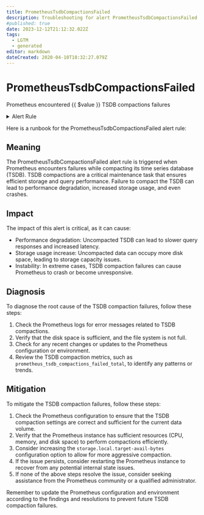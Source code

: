```yaml
---
title: PrometheusTsdbCompactionsFailed
description: Troubleshooting for alert PrometheusTsdbCompactionsFailed
#published: true
date: 2023-12-12T21:12:32.022Z
tags: 
  - LGTM
  - generated
editor: markdown
dateCreated: 2020-04-10T18:32:27.079Z
---
```


# PrometheusTsdbCompactionsFailed

Prometheus encountered {{ $value }} TSDB compactions failures

<details>
  <summary>Alert Rule</summary>

{{% rule "prometheus-self-monitoring/prometheus-self-monitoring-internal.yml" "PrometheusTsdbCompactionsFailed" %}}

{{% comment %}}

```yaml
alert: PrometheusTsdbCompactionsFailed
expr: increase(prometheus_tsdb_compactions_failed_total[1m]) > 0
for: 0m
labels:
    severity: critical
annotations:
    summary: Prometheus TSDB compactions failed (instance {{ $labels.instance }})
    description: |-
        Prometheus encountered {{ $value }} TSDB compactions failures
          VALUE = {{ $value }}
          LABELS = {{ $labels }}
    runbook: https://github.com/srerun/prometheus-alerts/blob/main/content/runbooks/prometheus-self-monitoring-internal/PrometheusTsdbCompactionsFailed.md

```

{{% /comment %}}

</details>


Here is a runbook for the PrometheusTsdbCompactionsFailed alert rule:

## Meaning

The PrometheusTsdbCompactionsFailed alert rule is triggered when Prometheus encounters failures while compacting its time series database (TSDB). TSDB compactions are a critical maintenance task that ensures efficient storage and query performance. Failure to compact the TSDB can lead to performance degradation, increased storage usage, and even crashes.

## Impact

The impact of this alert is critical, as it can cause:

* Performance degradation: Uncompacted TSDB can lead to slower query responses and increased latency.
* Storage usage increase: Uncompacted data can occupy more disk space, leading to storage capacity issues.
* Instability: In extreme cases, TSDB compaction failures can cause Prometheus to crash or become unresponsive.

## Diagnosis

To diagnose the root cause of the TSDB compaction failures, follow these steps:

1. Check the Prometheus logs for error messages related to TSDB compactions.
2. Verify that the disk space is sufficient, and the file system is not full.
3. Check for any recent changes or updates to the Prometheus configuration or environment.
4. Review the TSDB compaction metrics, such as `prometheus_tsdb_compactions_failed_total`, to identify any patterns or trends.

## Mitigation

To mitigate the TSDB compaction failures, follow these steps:

1. Check the Prometheus configuration to ensure that the TSDB compaction settings are correct and sufficient for the current data volume.
2. Verify that the Prometheus instance has sufficient resources (CPU, memory, and disk space) to perform compactions efficiently.
3. Consider increasing the `storage.local.target-avail-bytes` configuration option to allow for more aggressive compaction.
4. If the issue persists, consider restarting the Prometheus instance to recover from any potential internal state issues.
5. If none of the above steps resolve the issue, consider seeking assistance from the Prometheus community or a qualified administrator.

Remember to update the Prometheus configuration and environment according to the findings and resolutions to prevent future TSDB compaction failures.